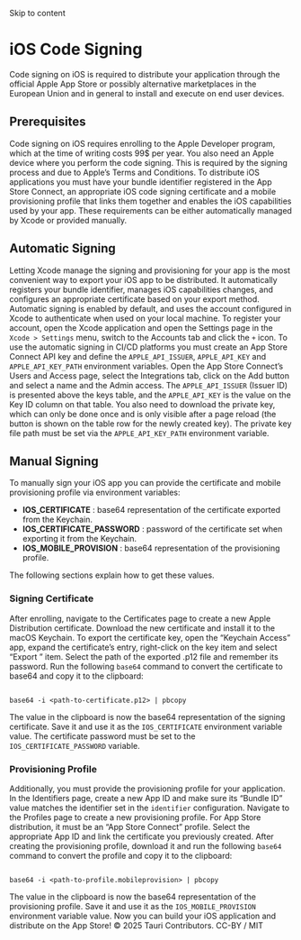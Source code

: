 Skip to content
# iOS Code Signing
Code signing on iOS is required to distribute your application through the official Apple App Store or possibly alternative marketplaces in the European Union and in general to install and execute on end user devices.
## Prerequisites
Code signing on iOS requires enrolling to the Apple Developer program, which at the time of writing costs 99$ per year. You also need an Apple device where you perform the code signing. This is required by the signing process and due to Apple’s Terms and Conditions.
To distribute iOS applications you must have your bundle identifier registered in the App Store Connect, an appropriate iOS code signing certificate and a mobile provisioning profile that links them together and enables the iOS capabilities used by your app. These requirements can be either automatically managed by Xcode or provided manually.
## Automatic Signing
Letting Xcode manage the signing and provisioning for your app is the most convenient way to export your iOS app to be distributed. It automatically registers your bundle identifier, manages iOS capabilities changes, and configures an appropriate certificate based on your export method.
Automatic signing is enabled by default, and uses the account configured in Xcode to authenticate when used on your local machine. To register your account, open the Xcode application and open the Settings page in the `Xcode > Settings` menu, switch to the Accounts tab and click the `+` icon.
To use the automatic signing in CI/CD platforms you must create an App Store Connect API key and define the `APPLE_API_ISSUER`, `APPLE_API_KEY` and `APPLE_API_KEY_PATH` environment variables. Open the App Store Connect’s Users and Access page, select the Integrations tab, click on the Add button and select a name and the Admin access. The `APPLE_API_ISSUER` (Issuer ID) is presented above the keys table, and the `APPLE_API_KEY` is the value on the Key ID column on that table. You also need to download the private key, which can only be done once and is only visible after a page reload (the button is shown on the table row for the newly created key). The private key file path must be set via the `APPLE_API_KEY_PATH` environment variable.
## Manual Signing
To manually sign your iOS app you can provide the certificate and mobile provisioning profile via environment variables:
  * **IOS_CERTIFICATE** : base64 representation of the certificate exported from the Keychain.
  * **IOS_CERTIFICATE_PASSWORD** : password of the certificate set when exporting it from the Keychain.
  * **IOS_MOBILE_PROVISION** : base64 representation of the provisioning profile.


The following sections explain how to get these values.
### Signing Certificate
After enrolling, navigate to the Certificates page to create a new Apple Distribution certificate. Download the new certificate and install it to the macOS Keychain.
To export the certificate key, open the “Keychain Access” app, expand the certificate’s entry, right-click on the key item and select “Export <key-name>” item. Select the path of the exported .p12 file and remember its password.
Run the following `base64` command to convert the certificate to base64 and copy it to the clipboard:
```

base64 -i <path-to-certificate.p12> | pbcopy

```

The value in the clipboard is now the base64 representation of the signing certificate. Save it and use it as the `IOS_CERTIFICATE` environment variable value.
The certificate password must be set to the `IOS_CERTIFICATE_PASSWORD` variable.
### Provisioning Profile
Additionally, you must provide the provisioning profile for your application. In the Identifiers page, create a new App ID and make sure its “Bundle ID” value matches the identifier set in the `identifier` configuration.
Navigate to the Profiles page to create a new provisioning profile. For App Store distribution, it must be an “App Store Connect” profile. Select the appropriate App ID and link the certificate you previously created.
After creating the provisioning profile, download it and run the following `base64` command to convert the profile and copy it to the clipboard:
```

base64 -i <path-to-profile.mobileprovision> | pbcopy

```

The value in the clipboard is now the base64 representation of the provisioning profile. Save it and use it as the `IOS_MOBILE_PROVISION` environment variable value.
Now you can build your iOS application and distribute on the App Store!
© 2025 Tauri Contributors. CC-BY / MIT

